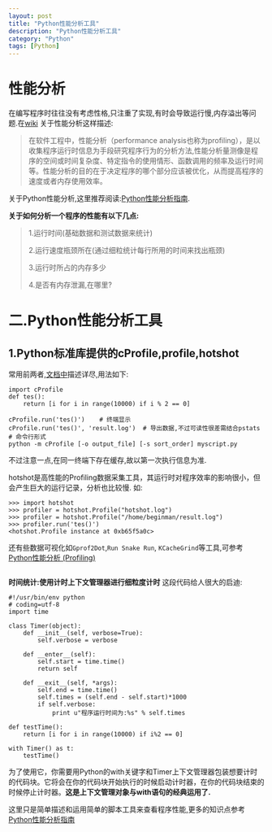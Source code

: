 ```yaml
---
layout: post
title: "Python性能分析工具"
description: "Python性能分析工具"
category: "Python"
tags: [Python]
---
```


<h1>性能分析</h1>

<p>在编写程序时往往没有考虑性格,只注重了实现,有时会导致运行慢,内存溢出等问题.在<a href="http://zh.wikipedia.org/zh-cn/%E6%80%A7%E8%83%BD%E5%88%86%E6%9E%90">wiki</a> 关于性能分析这样描述:</p>

<blockquote>
  <p>在软件工程中，性能分析（performance analysis也称为profiling），是以收集程序运行时信息为手段研究程序行为的分析方法,性能分析量测像是程序的空间或时间复杂度、特定指令的使用情形、函数调用的频率及运行时间等。性能分析的目的在于决定程序的哪个部分应该被优化，从而提高程序的速度或者内存使用效率。</p>
</blockquote>

<!--more-->

<p>关于Python性能分析,这里推荐阅读:<a href="http://www.oschina.net/translate/python-performance-analysis">Python性能分析指南</a>.</p>

<p><strong>关于如何分析一个程序的性能有以下几点:</strong></p>

<blockquote>
  <p>1.运行时间(基础数据和测试数据来统计)</p>
  
  <p>2.运行速度瓶颈所在(通过细粒统计每行所用的时间来找出瓶颈)</p>
  
  <p>3.运行时所占的内存多少</p>
  
  <p>4.是否有内存泄漏,在哪里?</p>
</blockquote>

<h1>二.Python性能分析工具</h1>

<h2>1.Python标准库提供的cProfile,profile,hotshot</h2>

<p>常用前两者,<a href="https://docs.python.org/2/library/profile.html">文档中</a>描述详尽,用法如下:</p>

<pre><code>import cProfile
def tes():
    return [i for i in range(10000) if i % 2 == 0]

cProfile.run('tes()')    # 终端显示
cProfile.run('tes()', 'result.log')  # 导出数据,不过可读性很差需结合pstats
# 命令行形式
python -m cProfile [-o output_file] [-s sort_order] myscript.py
</code></pre>

<p>不过注意一点,在同一终端下存在缓存,故以第一次执行信息为准.</p>

<p>hotshot是高性能的Profiling数据采集工具，其运行时对程序效率的影响很小，但会产生巨大的运行记录，分析也比较慢. 如:</p>

<pre><code>&gt;&gt;&gt; import hotshot
&gt;&gt;&gt; profiler = hotshot.Profile("hotshot.log")
&gt;&gt;&gt; profiler = hotshot.Profile("/home/beginman/result.log")
&gt;&gt;&gt; profiler.run('tes()')
&lt;hotshot.Profile instance at 0xb65f5a0c&gt;
</code></pre>

<p>还有些数据可视化如<code>Gprof2Dot</code>,<code>Run Snake Run</code>, <code>KCacheGrind</code>等工具,可参考<a href="http://linux-wiki.cn/wiki/zh-hans/Python%E6%80%A7%E8%83%BD%E5%88%86%E6%9E%90_(Profiling)">Python性能分析 (Profiling)</a></p>

<p><img src="http://linux-wiki.cn/images/5/52/Run_snake_run.png" alt="" /></p>

<p><strong>时间统计:使用计时上下文管理器进行细粒度计时</strong> 这段代码给人很大的启迪:</p>

<pre><code>#!/usr/bin/env python
# coding=utf-8
import time

class Timer(object):
    def __init__(self, verbose=True):
        self.verbose = verbose

    def __enter__(self):
        self.start = time.time()
        return self

    def __exit__(self, *args):
        self.end = time.time()
        self.times = (self.end - self.start)*1000
        if self.verbose:
            print u"程序运行时间为:%s" % self.times

def testTime():
    return [i for i in range(10000) if i%2 == 0]

with Timer() as t:
    testTime()
</code></pre>

<p>为了使用它，你需要用Python的with关键字和Timer上下文管理器包装想要计时的代码块。它将会在你的代码块开始执行的时候启动计时器，在你的代码块结束的时候停止计时器。<strong>这是上下文管理对象与with语句的经典运用了.</strong></p>

<p>这里只是简单描述和运用简单的脚本工具来查看程序性能,更多的知识点参考<a href="http://www.oschina.net/translate/python-performance-analysis">Python性能分析指南</a></p>
